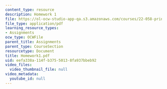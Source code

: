 ```yaml
---
content_type: resource
description: Homework 1
file: https://ol-ocw-studio-app-qa.s3.amazonaws.com/courses/22-058-principles-of-medical-imaging-fall-2002/eefa338a114fb37550138fa937bbeb92_Homework1.pdf
file_type: application/pdf
learning_resource_types:
- Assignments
ocw_type: OCWFile
parent_title: Assignments
parent_type: CourseSection
resourcetype: Document
title: Homework1.pdf
uid: eefa338a-114f-b375-5013-8fa937bbeb92
video_files:
  video_thumbnail_file: null
video_metadata:
  youtube_id: null
---
```

